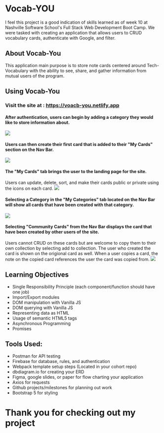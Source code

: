 # Vocab-YOU

I feel this project is a good indication of skills learned as of week 10 at Nashville Software School's Full Stack Web Development Boot Camp. We were tasked with creating an application that allows users to CRUD vocabulary cards, authenticate with Google, and filter.

## About Vocab-You

This application main purpose is to store note cards centered around Tech-Vocabulary with the ability to see, share, and gather information from mutual users of the program.

## Using Vocab-You
### Visit the site at : https://voacb-you.netlify.app

#### After authentication, users can begin by adding a category they would like to store information about. 
<image src="./readmePhotos/addCat.png"></image>

#### Users can then create their first card that is added to their "My Cards" section on the Nav Bar.
<image src="./readmePhotos/createCard"></image>

#### The "My Cards" tab brings the user to the landing page for the site.
Users can update, delete, sort, and make their cards public or private using the icons on each card.
<image src="./readmePhotos/myCards"></image>

#### Selecting a Category in the "My Categories" tab located on the Nav Bar will show all cards that have been created with that category.
<image src="./readmePhotos/category"></image>

#### Selecting "Community Cards" from the Nav Bar displays the card that have been created by other users of the site.
Users cannot CRUD on these cards but are welcome to copy them to their own collection by selecting add to collection.  The user who created the card is shown on the origional card as well.  When a user copies a card, the note on the copied card references the user the card was copied from.
<image src="./readmePhotos/community"></image>


## Learning Objectives
- Single Responsibility Principle (each component/function should have one job)
- Import/Export modules
- DOM manipulation with Vanilla JS
- DOM querying with Vanilla JS
- Representing data as HTML
- Usage of semantic HTML5 tags
- Asynchronous Programming
- Promises

## Tools Used:

- Postman for API testing
- Firebase for database, rules, and authentication
- Webpack template setup steps (Located in your cohort repo)
- dbdiagram.io for creating your ERD
- Figma, google slides, or paper for flow charting your application
- Axios for requests
- Github projects/milestones for planning out work
- Bootstrap 5 for styling


# Thank you for checking out my project
